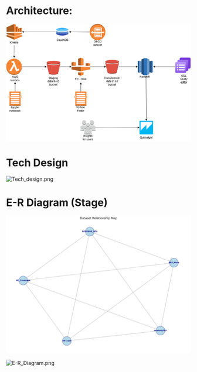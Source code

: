 # Architecture:
![Tech_design.png](Design/TechDesign.drawio.png)


# Tech Design

![Tech_design.png](Design/Tech_design.png)

# E-R Diagram (Stage)

![Relation.png](Design/Relation.png)

![E-R_Diagram.png](Design/E-R_Diagram.png)




